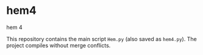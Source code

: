 # hem4
hem 4

This repository contains the main script `Hem.py` (also saved as `hem4.py`). The project compiles without merge conflicts.
